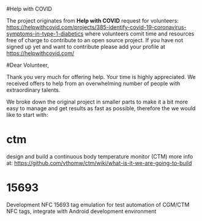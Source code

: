 #Help with COVID

The project originates from **Help with COVID** request for volunteers: https://helpwithcovid.com/projects/385-identify-covid-19-coronavirus-symptoms-in-type-1-diabetics where volunteers comit time and resources free of charge to contribute to an open source project.
If you have not signed up yet and want to contribute please add your profile at https://helpwithcovid.com/

#Dear Volunteer, 
 
Thank you very much for offering help. Your time is highly appreciated. We received offers to help from an overwhelming number of people  with extraordinary talents. 

We broke down the original project in smaller parts to make it a bit more easy to manage and get results as fast as possible, therefore the we would like to start with:

# ctm
design and build a continuous body temperature monitor (CTM) 
more info at: https://github.com/vthomw/ctm/wiki/what-is-it-we-are-going-to-build

# 15693
Development NFC 15693 tag emulation for test automation of CGM/CTM NFC tags, integrate with Android development environment 
